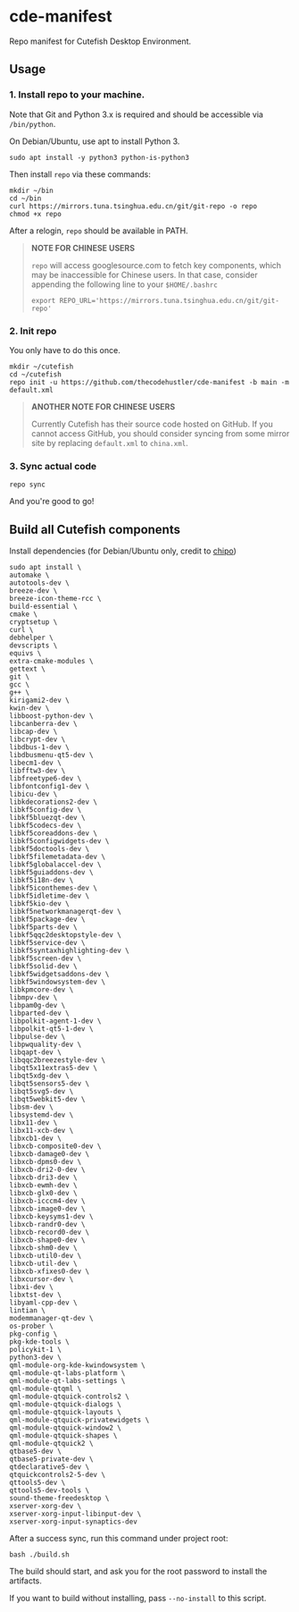 # cde-manifest
Repo manifest for Cutefish Desktop Environment.

## Usage

### 1. Install repo to your machine.
Note that Git and Python 3.x is required and should be accessible via `/bin/python`.

On Debian/Ubuntu, use apt to install Python 3.
``` shell
sudo apt install -y python3 python-is-python3
```

Then install `repo` via these commands:
``` shell
mkdir ~/bin
cd ~/bin
curl https://mirrors.tuna.tsinghua.edu.cn/git/git-repo -o repo
chmod +x repo
```

After a relogin, `repo` should be available in PATH.

> **NOTE FOR CHINESE USERS**
> 
> `repo` will access googlesource.com to fetch key components, which may be inaccessible for Chinese users. In that case, consider appending the following line to your `$HOME/.bashrc`
> 
> ``` shell
> export REPO_URL='https://mirrors.tuna.tsinghua.edu.cn/git/git-repo'
> ```

### 2. Init repo

You only have to do this once.

``` shell
mkdir ~/cutefish
cd ~/cutefish
repo init -u https://github.com/thecodehustler/cde-manifest -b main -m default.xml
```

> **ANOTHER NOTE FOR CHINESE USERS**
> 
> Currently Cutefish has their source code hosted on GitHub. If you cannot access GitHub, you should consider syncing from some mirror site by replacing `default.xml` to `china.xml`.

### 3. Sync actual code

```
repo sync
```

And you're good to go!

## Build all Cutefish components

Install dependencies (for Debian/Ubuntu only, credit to [chipo](https://my.oschina.net/chipo/blog/5077196))

``` shell
sudo apt install \
automake \
autotools-dev \
breeze-dev \
breeze-icon-theme-rcc \
build-essential \
cmake \
cryptsetup \
curl \
debhelper \
devscripts \
equivs \
extra-cmake-modules \
gettext \
git \
gcc \
g++ \
kirigami2-dev \
kwin-dev \
libboost-python-dev \
libcanberra-dev \
libcap-dev \
libcrypt-dev \
libdbus-1-dev \
libdbusmenu-qt5-dev \
libecm1-dev \
libfftw3-dev \
libfreetype6-dev \
libfontconfig1-dev \
libicu-dev \
libkdecorations2-dev \
libkf5config-dev \
libkf5bluezqt-dev \
libkf5codecs-dev \
libkf5coreaddons-dev \
libkf5configwidgets-dev \
libkf5doctools-dev \
libkf5filemetadata-dev \
libkf5globalaccel-dev \
libkf5guiaddons-dev \
libkf5i18n-dev \
libkf5iconthemes-dev \
libkf5idletime-dev \
libkf5kio-dev \
libkf5networkmanagerqt-dev \
libkf5package-dev \
libkf5parts-dev \
libkf5qqc2desktopstyle-dev \
libkf5service-dev \
libkf5syntaxhighlighting-dev \
libkf5screen-dev \
libkf5solid-dev \
libkf5widgetsaddons-dev \
libkf5windowsystem-dev \
libkpmcore-dev \
libmpv-dev \
libpam0g-dev \
libparted-dev \
libpolkit-agent-1-dev \
libpolkit-qt5-1-dev \
libpulse-dev \
libpwquality-dev \
libqapt-dev \
libqqc2breezestyle-dev \
libqt5x11extras5-dev \
libqt5xdg-dev \
libqt5sensors5-dev \
libqt5svg5-dev \
libqt5webkit5-dev \
libsm-dev \
libsystemd-dev \
libx11-dev \
libx11-xcb-dev \
libxcb1-dev \
libxcb-composite0-dev \
libxcb-damage0-dev \
libxcb-dpms0-dev \
libxcb-dri2-0-dev \
libxcb-dri3-dev \
libxcb-ewmh-dev \
libxcb-glx0-dev \
libxcb-icccm4-dev \
libxcb-image0-dev \
libxcb-keysyms1-dev \
libxcb-randr0-dev \
libxcb-record0-dev \
libxcb-shape0-dev \
libxcb-shm0-dev \
libxcb-util0-dev \
libxcb-util-dev \
libxcb-xfixes0-dev \
libxcursor-dev \
libxi-dev \
libxtst-dev \
libyaml-cpp-dev \
lintian \
modemmanager-qt-dev \
os-prober \
pkg-config \
pkg-kde-tools \
policykit-1 \
python3-dev \
qml-module-org-kde-kwindowsystem \
qml-module-qt-labs-platform \
qml-module-qt-labs-settings \
qml-module-qtqml \
qml-module-qtquick-controls2 \
qml-module-qtquick-dialogs \
qml-module-qtquick-layouts \
qml-module-qtquick-privatewidgets \
qml-module-qtquick-window2 \
qml-module-qtquick-shapes \
qml-module-qtquick2 \
qtbase5-dev \
qtbase5-private-dev \
qtdeclarative5-dev \
qtquickcontrols2-5-dev \
qttools5-dev \
qttools5-dev-tools \
sound-theme-freedesktop \
xserver-xorg-dev \
xserver-xorg-input-libinput-dev \
xserver-xorg-input-synaptics-dev
```

After a success sync, run this command under project root:

``` shell
bash ./build.sh
```

The build should start, and ask you for the root password to install the artifacts.

If you want to build without installing, pass `--no-install` to this script.

